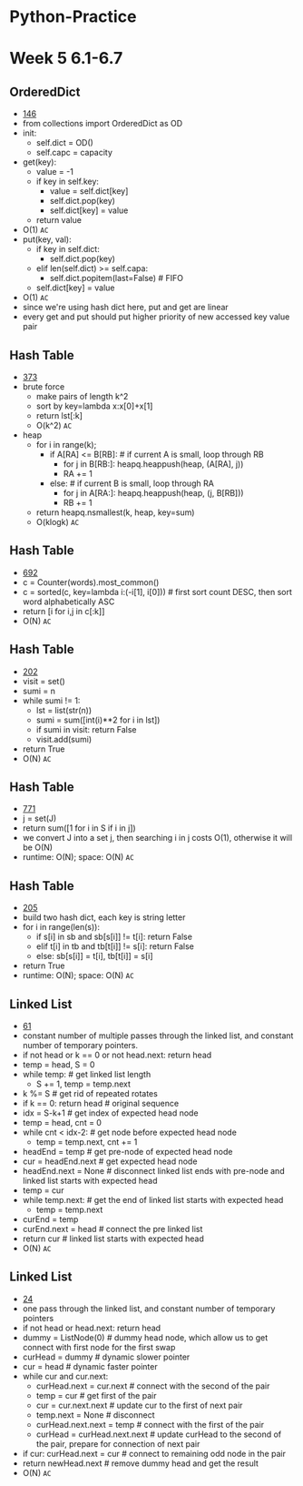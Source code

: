 # Python-Practice
# Week 5 6.1-6.7

## OrderedDict
  - [146](https://leetcode.com/problems/lru-cache/)
  - from collections import OrderedDict as OD
  - init:
    - self.dict = OD()
    - self.capc = capacity
  - get(key):
    - value = -1
    - if key in self.key:
      - value = self.dict[key]
      - self.dict.pop(key)
      - self.dict[key] = value
    - return value
  - O(1) `AC`
  - put(key, val):
    - if key in self.dict:
      - self.dict.pop(key)
    - elif len(self.dict) >= self.capa:
      - self.dict.popitem(last=False)  # FIFO
    - self.dict[key] = value
  - O(1) `AC`
  - since we're using hash dict here, put and get are linear
  - every get and put should put higher priority of new accessed key value pair
## Hash Table
  - [373](https://leetcode.com/problems/find-k-pairs-with-smallest-sums/)
  - brute force
    - make pairs of length k^2
    - sort by key=lambda x:x[0]+x[1]
    - return lst[:k]
    - O(k^2) `AC`
  - heap
    - for i in range(k);
      - if A[RA] <= B[RB]:  # if current A is small, loop through RB
        - for j in B[RB:]: heapq.heappush(heap, (A[RA], j))
        - RA += 1
      - else:  # if current B is small, loop through RA
        - for j in A[RA:]: heapq.heappush(heap, (j, B[RB]))
        - RB += 1
    - return heapq.nsmallest(k, heap, key=sum)
    - O(klogk) `AC`

## Hash Table
  - [692](https://leetcode.com/problems/top-k-frequent-words/)
  - c = Counter(words).most_common()
  - c = sorted(c, key=lambda i:(-i[1], i[0]))  # first sort count DESC, then sort word alphabetically ASC
  - return [i for i,j in c[:k]]
  - O(N) `AC`

## Hash Table
  - [202](https://leetcode.com/problems/happy-number/)
  - visit = set()
  - sumi = n
  - while sumi != 1:
    - lst = list(str(n))
    - sumi = sum([int(i)**2 for i in lst])
    - if sumi in visit: return False
    - visit.add(sumi)
  - return True
  - O(N) `AC`
  
## Hash Table
  - [771](https://leetcode.com/problems/jewels-and-stones/)
  - j = set(J)
  - return sum([1 for i in S if i in j])
  - we convert J into a set j, then searching i in j costs O(1), otherwise it will be O(N)
  - runtime: O(N); space: O(N) `AC`

## Hash Table
  - [205](https://leetcode.com/problems/isomorphic-strings/)
  - build two hash dict, each key is string letter
  - for i in range(len(s)):
    - if s[i] in sb and sb[s[i]] != t[i]: return False
    - elif t[i] in tb and tb[t[i]] != s[i]: return False
    - else: sb[s[i]] = t[i], tb[t[i]] = s[i]
  - return True
  - runtime: O(N); space: O(N) `AC`

## Linked List
  - [61](https://leetcode.com/problems/rotate-list/)
  - constant number of multiple passes through the linked list, and constant number of temporary pointers.
  - if not head or k == 0 or not head.next: return head
  - temp = head, S = 0
  - while temp:  # get linked list length
    - S += 1, temp = temp.next
  - k %= S  # get rid of repeated rotates
  - if k == 0: return head  # original sequence
  - idx = S-k+1  # get index of expected head node
  - temp = head, cnt = 0
  - while cnt < idx-2:  # get node before expected head node
    - temp = temp.next, cnt += 1
  - headEnd = temp  # get pre-node of expected head node
  - cur = headEnd.next  # get expected head node
  - headEnd.next = None  # disconnect linked list ends with pre-node and linked list starts with expected head
  - temp = cur
  - while temp.next:  # get the end of linked list starts with expected head
    - temp = temp.next
  - curEnd = temp
  - curEnd.next = head  # connect the pre linked list
  - return cur  # linked list starts with expected head
  - O(N) `AC`

## Linked List 
  - [24](https://leetcode.com/problems/swap-nodes-in-pairs/)
  - one pass through the linked list, and constant number of temporary pointers
  - if not head or head.next: return head
  - dummy = ListNode(0)  # dummy head node, which allow us to get connect with first node for the first swap
  - curHead = dummy  # dynamic slower pointer
  - cur = head  # dynamic faster pointer
  - while cur and cur.next:
    - curHead.next = cur.next  # connect with the second of the pair
    - temp = cur  # get first of the pair
    - cur = cur.next.next  # update cur to the first of next pair
    - temp.next = None  # disconnect
    - curHead.next.next = temp  # connect with the first of the pair
    - curHead = curHead.next.next  # update curHead to the second of the pair, prepare for connection of next pair
  - if cur: curHead.next = cur  # connect to remaining odd node in the pair
  - return newHead.next  # remove dummy head and get the result
  - O(N) `AC` 

